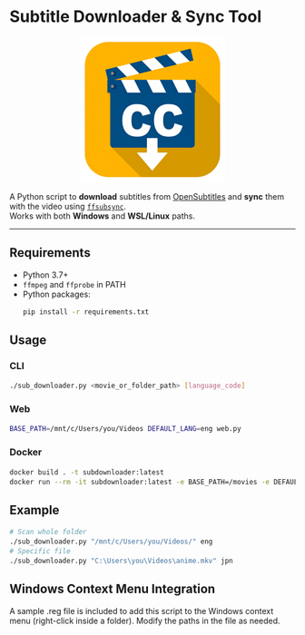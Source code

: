 # Subtitle Downloader & Sync Tool

<p align="center">
  <img src="./icon/subdownloader.png" alt="tool icon" width="256"/>
</p>

A Python script to **download** subtitles from [OpenSubtitles](https://www.opensubtitles.org/) and **sync** them with the video using [`ffsubsync`](https://github.com/smacke/ffsubsync).  
Works with both **Windows** and **WSL/Linux** paths.

---

## Requirements

- Python 3.7+
- `ffmpeg` and `ffprobe` in PATH
- Python packages:
  ```bash
  pip install -r requirements.txt
  ```

## Usage
### CLI
```bash
./sub_downloader.py <movie_or_folder_path> [language_code]
```

### Web
```bash
BASE_PATH=/mnt/c/Users/you/Videos DEFAULT_LANG=eng web.py
```

### Docker
```bash
docker build . -t subdownloader:latest
docker run --rm -it subdownloader:latest -e BASE_PATH=/movies -e DEFAULT_LANG=eng -e SECRET_KEY=random_secret_key SESSION_FILE_DIR=/tmp -p 5000:5000 -v /mnt/c/Users/you/Videos:/movies
```

## Example
```bash
# Scan whole folder
./sub_downloader.py "/mnt/c/Users/you/Videos/" eng
# Specific file
./sub_downloader.py "C:\Users\you\Videos\anime.mkv" jpn
```

## Windows Context Menu Integration
A sample .reg file is included to add this script to the Windows context menu (right-click inside a folder). Modify the paths in the file as needed.
